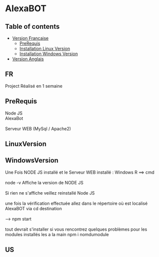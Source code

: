 # AlexaBOT

## Table of contents

- [Version Francaise](#FR)
  - [PreRequis](#prerequis)
  - [Installation Linux Version](#LinuxVersion)
  - [Installation Windows Version](#WindowsVersion)
- [Version Anglais](#US)

## FR

<p>Project Réalisé en 1 semaine</p>

## PreRequis

Node JS 
<br>
AlexaBot 
<br>  
Serveur WEB (MySql / Apache2)

## LinuxVersion 



## WindowsVersion

<p> Une Fois NODE JS installé et le Serveur WEB installé :
Windows R ==> cmd
<br> 
<br>
node -v Affiche la version de NODE JS 
<br> <br>
Si rien ne s'affiche veillez reinstallé Node JS 
<br> <br>
une fois la vérification effectuée allez dans le répertoire où est localisé AlexaBOT via cd destination  
<br> <br>
--> npm start 
<br> <br>
tout devrait s'installer si vous rencontrez quelques problèmes pour les modules installés les a la main npm i nomdumodule
</p>


## US
    

